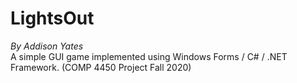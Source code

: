 # LightsOut
*By Addison Yates*  
A simple GUI game implemented using Windows Forms / C# / .NET Framework. (COMP 4450 Project Fall 2020)
